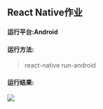 ## React Native作业

#### 运行平台:Android

#### 运行方法:
> react-native run-android

#### 运行结果:

![](https://github.com/horizon-z40/RN-homework/tree/master/result/zsl.jpg)
